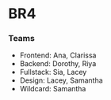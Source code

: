 # BR4

### Teams
* Frontend: Ana, Clarissa
* Backend: Dorothy, Riya
* Fullstack: Sia, Lacey
* Design: Lacey, Samantha
* Wildcard: Samantha
